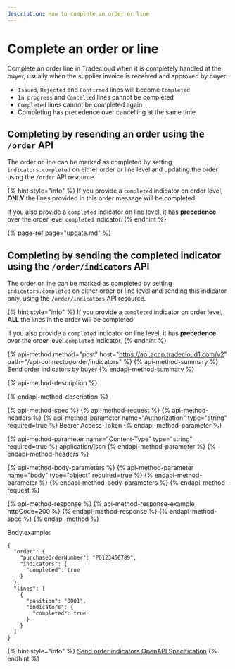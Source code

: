 ```yaml
---
description: How to complete an order or line
---
```


# Complete an order or line

Complete an order line in Tradecloud when it is completely handled at the buyer, usually when the supplier invoice is received and approved by buyer.

- `Issued`, `Rejected` and `Confirmed` lines will become `Completed`
- `In progress` and `Cancelled` lines cannot be completed
- `Completed` lines cannot be completed again
- Completing has precedence over cancelling at the same time


## Completing by resending an order using the `/order` API

The order or line can be marked as completed by setting `indicators.completed` on either order or line level and updating the order using the `/order` API resource.

{% hint style="info" %}
If you provide a `completed` indicator on order level, **ONLY** the lines provided in this order message will be completed.

If you also provide a `completed` indicator on line level, it has **precedence** over the order level `completed` indicator.
{% endhint %}

{% page-ref page="update.md" %}

## Completing by sending the completed indicator using the `/order/indicators` API

The order or line can be marked as completed by setting `indicators.completed` on either order or line level and sending this indicator only, using the `/order/indicators` API resource.

{% hint style="info" %}
If you provide a `completed` indicator on order level, **ALL** the lines in the order will be completed.

If you also provide a `completed` indicator on line level, it has **precedence** over the order level `completed` indicator.
{% endhint %}

{% api-method method="post" host="https://api.accp.tradecloud1.com/v2" path="/api-connector/order/indicators" %}
{% api-method-summary %}
Send order indicators by buyer
{% endapi-method-summary %}

{% api-method-description %}

{% endapi-method-description %}

{% api-method-spec %}
{% api-method-request %}
{% api-method-headers %}
{% api-method-parameter name="Authorization" type="string" required=true %}
Bearer Access-Token
{% endapi-method-parameter %}

{% api-method-parameter name="Content-Type" type="string" required=true %}
application/json
{% endapi-method-parameter %}
{% endapi-method-headers %}

{% api-method-body-parameters %}
{% api-method-parameter name="body" type="object" required=true %}
{% endapi-method-parameter %}
{% endapi-method-body-parameters %}
{% endapi-method-request %}

{% api-method-response %}
{% api-method-response-example httpCode=200 %}
{% endapi-method-response %}
{% endapi-method-spec %}
{% endapi-method %}

Body example:
```
{
  "order": {
    "purchaseOrderNumber": "PO123456789",
    "indicators": {
      "completed": true
    }
  },
  "lines": [
    {
      "position": "0001",
      "indicators": {
        "completed": true
      }
    }
  ]
}
```

{% hint style="info" %}
[Send order indicators OpenAPI Specification](https://swagger-ui.accp.tradecloud1.com/?url=https://api.accp.tradecloud1.com/v2/api-connector/specs.yaml#/buyer-endpoints/sendOrderIndicatorsByBuyerRoute)
{% endhint %}
